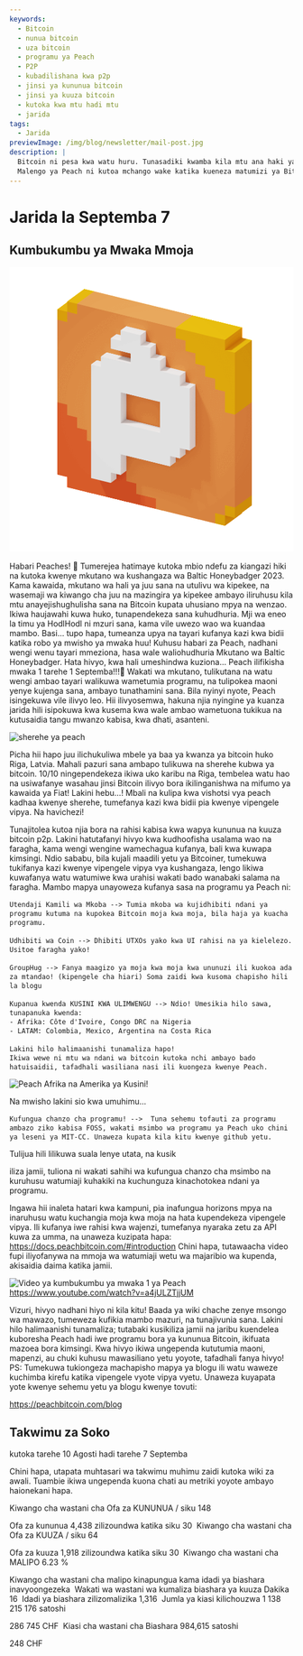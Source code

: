 ```yaml
---
keywords:
  - Bitcoin
  - nunua bitcoin
  - uza bitcoin
  - programu ya Peach
  - P2P
  - kubadilishana kwa p2p
  - jinsi ya kununua bitcoin
  - jinsi ya kuuza bitcoin
  - kutoka kwa mtu hadi mtu
  - jarida
tags:
  - Jarida
previewImage: /img/blog/newsletter/mail-post.jpg
description: |
  Bitcoin ni pesa kwa watu huru. Tunasadiki kwamba kila mtu ana haki ya kuchagua pesa anayotumia kuhifadhi utajiri wake, matokeo ya kazi yake, wakati wake na nishati yake.
  Malengo ya Peach ni kutoa mchango wake katika kueneza matumizi ya Bitcoin mikononi mwa watu.
---
```


# Jarida la Septemba 7

## Kumbukumbu ya Mwaka Mmoja

![gif ya peachy peach bitcoin](/img/blog/newsletter/gif-peach.gif)

Habari Peaches! 🍑
Tumerejea hatimaye kutoka mbio ndefu za kiangazi hiki na kutoka kwenye mkutano wa kushangaza wa Baltic Honeybadger 2023.
Kama kawaida, mkutano wa hali ya juu sana na utulivu wa kipekee, na wasemaji wa kiwango cha juu na mazingira ya kipekee ambayo iliruhusu kila mtu anayejishughulisha sana na Bitcoin kupata uhusiano mpya na wenzao.
Ikiwa haujawahi kuwa huko, tunapendekeza sana kuhudhuria. Mji wa eneo la timu ya HodlHodl ni mzuri sana, kama vile uwezo wao wa kuandaa mambo.
Basi... tupo hapa, tumeanza upya na tayari kufanya kazi kwa bidii katika robo ya mwisho ya mwaka huu!
Kuhusu habari za Peach, nadhani wengi wenu tayari mmeziona, hasa wale waliohudhuria Mkutano wa Baltic Honeybadger. Hata hivyo, kwa hali umeshindwa kuziona...
Peach ilifikisha mwaka 1 tarehe 1 Septemba!!!🎂
Wakati wa mkutano, tulikutana na watu wengi ambao tayari walikuwa wametumia programu, na tulipokea maoni yenye kujenga sana, ambayo tunathamini sana. Bila nyinyi nyote, Peach isingekuwa vile ilivyo leo.
Hii ilivyosemwa, hakuna njia nyingine ya kuanza jarida hili isipokuwa kwa kusema kwa wale ambao wametuona tukikua na kutusaidia tangu mwanzo kabisa, kwa dhati, asanteni.

![sherehe ya peach](https://img.mailinblue.com/5647291/images/content_library/original/64f9baaacf47e56e5c144ce8.jpeg)

Picha hii hapo juu ilichukuliwa mbele ya baa ya kwanza ya bitcoin huko Riga, Latvia. Mahali pazuri sana ambapo tulikuwa na sherehe kubwa ya bitcoin. 10/10 ningependekeza ikiwa uko karibu na Riga, tembelea watu hao na usiwafanye wasahau jinsi Bitcoin ilivyo bora ikilinganishwa na mifumo ya kawaida ya Fiat!
Lakini hebu...! Mbali na kulipa kwa vishotsi vya peach kadhaa kwenye sherehe, tumefanya kazi kwa bidii pia kwenye vipengele vipya. Na havichezi!

Tunajitolea kutoa njia bora na rahisi kabisa kwa wapya kununua na kuuza bitcoin p2p.
Lakini hatutafanyi hivyo kwa kudhoofisha usalama wao na faragha, kama wengi wengine wamechagua kufanya, bali kwa kuwapa kimsingi.
Ndio sababu, bila kujali maadili yetu ya Bitcoiner, tumekuwa tukifanya kazi kwenye vipengele vipya vya kushangaza, lengo likiwa kuwafanya watu watumiwe kwa urahisi wakati bado wanabaki salama na faragha. Mambo mapya unayoweza kufanya sasa na programu ya Peach ni:

    Utendaji Kamili wa Mkoba --> Tumia mkoba wa kujidhibiti ndani ya programu kutuma na kupokea Bitcoin moja kwa moja, bila haja ya kuacha programu.

    Udhibiti wa Coin --> Dhibiti UTXOs yako kwa UI rahisi na ya kielelezo. Usitoe faragha yako!

    GroupHug --> Fanya maagizo ya moja kwa moja kwa ununuzi ili kuokoa ada za mtandao! (kipengele cha hiari) Soma zaidi kwa kusoma chapisho hili la blogu

    Kupanua kwenda KUSINI KWA ULIMWENGU --> Ndio! Umesikia hilo sawa, tunapanuka kwenda:
    - Afrika: Côte d'Ivoire, Congo DRC na Nigeria
    - LATAM: Colombia, Mexico, Argentina na Costa Rica

    Lakini hilo halimaanishi tunamaliza hapo!
    Ikiwa wewe ni mtu wa ndani wa bitcoin kutoka nchi ambayo bado hatuisaidii, tafadhali wasiliana nasi ili kuongeza kwenye Peach.

![Peach Afrika na Amerika ya Kusini!](https://img.mailinblue.com/5647291/images/content_library/original/64f9c0ffe65d8946086ff941.jpg)

Na mwisho lakini sio kwa umuhimu...

    Kufungua chanzo cha programu! -->  Tuna sehemu tofauti za programu ambazo ziko kabisa FOSS, wakati msimbo wa programu ya Peach uko chini ya leseni ya MIT-CC. Unaweza kupata kila kitu kwenye github yetu.

Tulijua hili lilikuwa suala lenye utata, na kusik

iliza jamii, tuliona ni wakati sahihi wa kufungua chanzo cha msimbo na kuruhusu watumiaji kuhakiki na kuchunguza kinachotokea ndani ya programu.

Ingawa hii inaleta hatari kwa kampuni, pia inafungua horizons mpya na inaruhusu watu kuchangia moja kwa moja na hata kupendekeza vipengele vipya.
Ili kufanya iwe rahisi kwa wajenzi, tumefanya nyaraka zetu za API kuwa za umma, na unaweza kuzipata hapa: https://docs.peachbitcoin.com/#introduction
Chini hapa, tutawaacha video fupi iliyofanywa na mmoja wa watumiaji wetu wa majaribio wa kupenda, akisaidia daima katika jamii.

![Video ya kumbukumbu ya mwaka 1 ya Peach](https://www.youtube.com/watch?v=a4jULZTjjUM)
https://www.youtube.com/watch?v=a4jULZTjjUM

Vizuri, hivyo nadhani hiyo ni kila kitu! Baada ya wiki chache zenye msongo wa mawazo, tumeweza kufikia mambo mazuri, na tunajivunia sana. Lakini hilo halimaanishi tunamaliza; tutabaki kusikiliza jamii na jaribu kuendelea kuboresha Peach hadi iwe programu bora ya kununua Bitcoin, ikifuata mazoea bora kimsingi.
Kwa hivyo ikiwa ungependa kututumia maoni, mapenzi, au chuki kuhusu mawasiliano yetu yoyote, tafadhali fanya hivyo!
PS: Tumekuwa tukiongeza machapisho mapya ya blogu ili watu waweze kuchimba kirefu katika vipengele vyote vipya vyetu. Unaweza kuyapata yote kwenye sehemu yetu ya blogu kwenye tovuti:

https://peachbitcoin.com/blog

## Takwimu za Soko

kutoka tarehe 10 Agosti hadi tarehe 7 Septemba

Chini hapa, utapata muhtasari wa takwimu muhimu zaidi kutoka wiki za awali. Tuambie ikiwa ungependa kuona chati au metriki yoyote ambayo haionekani hapa.

Kiwango cha wastani cha Ofa za KUNUNUA / siku
148

Ofa za kununua 4,438 zilizoundwa katika siku 30
­
Kiwango cha wastani cha Ofa za KUUZA / siku
64

Ofa za kuuza 1,918 zilizoundwa katika siku 30
­
Kiwango cha wastani cha MALIPO
6.23 %

Kiwango cha wastani cha malipo kinapungua kama idadi ya biashara inavyoongezeka
­
Wakati wa wastani wa kumaliza biashara ya kuuza
Dakika 16
­
Idadi ya biashara zilizomalizika
1,316
­
Jumla ya kiasi kilichouzwa
1 138 215 176 satoshi

286 745 CHF
­
Kiasi cha wastani cha Biashara
984,615 satoshi

248 CHF
